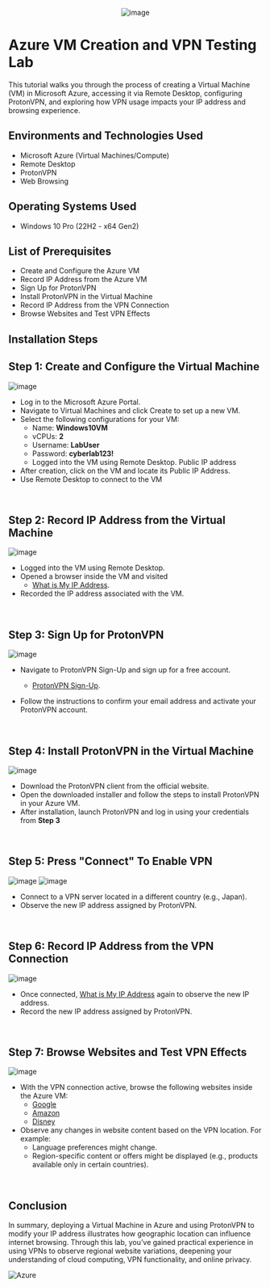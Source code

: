 

<p align="center">
  <img src="https://github.com/user-attachments/assets/cf7db6b2-6e72-41ac-aab4-d1d0074b20cf" alt="image" />
</p>



<h1>Azure VM Creation and VPN Testing Lab</h1>
This tutorial walks you through the process of creating a Virtual Machine (VM) in Microsoft Azure, accessing it via Remote Desktop, configuring ProtonVPN, and exploring how VPN usage impacts your IP address and browsing experience. <br />

<h2>Environments and Technologies Used</h2>

- Microsoft Azure (Virtual Machines/Compute)
- Remote Desktop
- ProtonVPN
- Web Browsing

<h2>Operating Systems Used</h2>

- Windows 10 Pro (22H2 - x64 Gen2)

<h2>List of Prerequisites</h2>

- Create and Configure the Azure VM
- Record IP Address from the Azure VM
- Sign Up for ProtonVPN
- Install ProtonVPN in the Virtual Machine
- Record IP Address from the VPN Connection
- Browse Websites and Test VPN Effects

<h2>Installation Steps</h2>

<p>
  
## Step 1: Create and Configure the Virtual Machine

![image](https://github.com/user-attachments/assets/df48a70c-9386-4d96-967c-462f23352dd9)



</p>
<p>
  
-  Log in to the Microsoft Azure Portal.
- Navigate to Virtual Machines and click Create to set up a new VM.
- Select the following configurations for your VM:
  - Name: **Windows10VM**
  - vCPUs: **2**
  - Username: **LabUser**
  - Password: **cyberlab123!**
  - Logged into the VM using Remote Desktop. Public IP address
- After creation, click on the VM and locate its Public IP Address.
- Use Remote Desktop to connect to the VM
</p>
<br />

## Step 2: Record IP Address from the Virtual Machine
![image](https://github.com/user-attachments/assets/3d1568fd-ed9f-4b7e-9411-c9b2083cb1f6)

<p>
  
- Logged into the VM using Remote Desktop.
- Opened a browser inside the VM and visited
     - [What is My IP Address](https://whatismyipaddress.com/).
- Recorded the IP address associated with the VM.

</p>
<br />

## Step 3: Sign Up for ProtonVPN

<p>
  
![image](https://github.com/user-attachments/assets/e35d2e5c-ed67-4f85-b1fd-259525cfbd1f)

</p>
<p>
  
- Navigate to ProtonVPN Sign-Up and sign up for a free account.
   - [ProtonVPN Sign-Up](https://account.protonvpn.com/signup?plan=free&language=en).

- Follow the instructions to confirm your email address and activate your ProtonVPN account. 


</p>
<br />

## Step 4: Install ProtonVPN in the Virtual Machine

<p>
  
![image](https://github.com/user-attachments/assets/9b2b7e4b-9584-4c7a-bcdd-8ba741ee2868)


</p>
<p>
  
- Download the ProtonVPN client from the official website.
- Open the downloaded installer and follow the steps to install ProtonVPN in your Azure VM.
- After installation, launch ProtonVPN and log in using your credentials from **Step 3**
</p>
<br />

## Step 5: Press "Connect" To Enable VPN

<p>
  
![image](https://github.com/user-attachments/assets/e72a5c0f-9137-4ca3-8598-e612378f0d2b) ![image](https://github.com/user-attachments/assets/72ba339d-7491-4601-bb7f-d8a35c9e72d2)


</p>
<p> 
  
- Connect to a VPN server located in a different country (e.g., Japan).
- Observe the new IP address assigned by ProtonVPN. 

</p>
<br />

## Step 6: Record IP Address from the VPN Connection

<p>
  
![image](https://github.com/user-attachments/assets/47839b86-eed5-46ee-8243-6f5327bad4b0)


</p>
<p>
  
- Once connected, [What is My IP Address](https://whatismyipaddress.com/) again to observe the new IP address.
- Record the new IP address assigned by ProtonVPN.

</p>
<br />

## Step 7: Browse Websites and Test VPN Effects

<p>

![image](https://github.com/user-attachments/assets/b51c8f8d-2643-4523-9c65-3356f0ad49ad)


</p>

- With the VPN connection active, browse the following websites inside the Azure VM:
  - [Google](https://www.google.com)
  - [Amazon](https://www.amazon.com)
  - [Disney](https://www.disney.com)
- Observe any changes in website content based on the VPN location. For example:
   - Language preferences might change.
   - Region-specific content or offers might be displayed (e.g., products available only in certain countries).

</p>
<br />

## Conclusion

In summary, deploying a Virtual Machine in Azure and using ProtonVPN to modify your IP address illustrates how geographic location can influence internet browsing. Through this lab, you’ve gained practical experience in using VPNs to observe regional website variations, deepening your understanding of cloud computing, VPN functionality, and online privacy.

![Azure](https://img.shields.io/badge/Azure-Cloud-blue)
